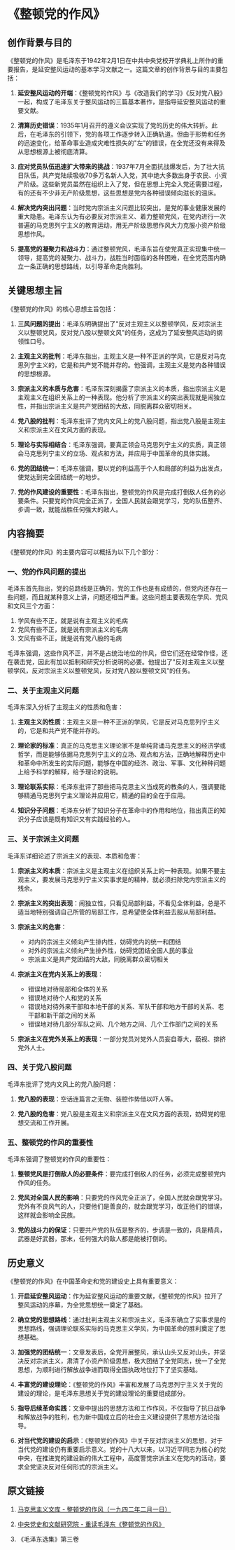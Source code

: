 # 《整顿党的作风》

## 创作背景与目的

《整顿党的作风》是毛泽东于1942年2月1日在中共中央党校开学典礼上所作的重要报告，是延安整风运动的基本学习文献之一。这篇文章的创作背景与目的主要包括：

1. **延安整风运动的开端**：《整顿党的作风》与《改造我们的学习》《反对党八股》一起，构成了毛泽东关于整风运动的三篇基本著作，是指导延安整风运动的重要文献。

2. **清算历史错误**：1935年1月召开的遵义会议实现了党的历史的伟大转折。此后，在毛泽东的引领下，党的各项工作逐步转入正确轨道。但由于形势和任务的迅速变化，给革命事业造成灾难性损失的"左"的错误，在全党还没有来得及从思想根源上被彻底清算。

3. **应对党员队伍迅速扩大带来的挑战**：1937年7月全面抗战爆发后，为了壮大抗日队伍，共产党陆续吸收70多万名新人入党，其中绝大多数出身于农民、小资产阶级。这些新党员虽然在组织上入了党，但在思想上完全入党还需要过程，有的还有不少非无产阶级思想，这些思想是党内各种错误倾向滋长的温床。

4. **解决党内突出问题**：当时党内宗派主义问题比较突出，是党的事业健康发展的重大隐患。毛泽东认为有必要反对宗派主义、着力整顿党风，在党内进行一次普遍的马克思列宁主义的教育运动，用无产阶级思想作风大力克服小资产阶级思想作风。

5. **提高党的凝聚力和战斗力**：通过整顿党风，毛泽东旨在使党真正实现集中统一领导，提高党的凝聚力、战斗力，战胜当时面临的各种困难，在全党范围内确立一条正确的思想路线，以引导革命走向胜利。

## 关键思想主旨

《整顿党的作风》的核心思想主旨包括：

1. **三风问题的提出**：毛泽东明确提出了"反对主观主义以整顿学风，反对宗派主义以整顿党风，反对党八股以整顿文风"的任务，这成为了延安整风运动的纲领性口号。

2. **主观主义的批判**：毛泽东指出，主观主义是一种不正派的学风，它是反对马克思列宁主义的，它是和共产党不能并存的。他强调，主观主义是党内各种错误的思想根源。

3. **宗派主义的本质与危害**：毛泽东深刻揭露了宗派主义的本质，指出宗派主义是主观主义在组织关系上的一种表现。他分析了宗派主义的突出表现就是闹独立性，并指出宗派主义是共产党团结的大敌，同脱离群众密切相关。

4. **党八股的批判**：毛泽东批评了党内文风上的党八股问题，指出党八股是主观主义和宗派主义在文风方面的表现。

5. **理论与实际相结合**：毛泽东强调，要真正领会马克思列宁主义的实质，真正领会马克思列宁主义的立场、观点和方法，并应用于中国革命的具体实践。

6. **党的团结统一**：毛泽东强调，要以党的利益高于个人和局部的利益为出发点，使党达到完全团结统一的地步。

7. **党的作风建设的重要性**：毛泽东指出，整顿党的作风是完成打倒敌人任务的必要条件。只要党的作风完全正派了，全国人民就会跟党学习，党的队伍整齐、步调一致，就能战胜任何强大的敌人。

## 内容摘要

《整顿党的作风》的主要内容可以概括为以下几个部分：

### 一、党的作风问题的提出

毛泽东首先指出，党的总路线是正确的，党的工作也是有成绩的，但党内还存在一些问题，而且就某种意义上讲，问题还相当严重。这些问题主要表现在学风、党风和文风三个方面：

1. 学风有些不正，就是说有主观主义的毛病
2. 党风有些不正，就是说有宗派主义的毛病
3. 文风有些不正，就是说有党八股的毛病

毛泽东强调，这些作风不正，并不是占统治地位的作风，但它们还在经常作怪，还在袭击党，因此有加以抵制和研究分析说明的必要。他提出了"反对主观主义以整顿学风，反对宗派主义以整顿党风，反对党八股以整顿文风"的任务。

### 二、关于主观主义问题

毛泽东深入分析了主观主义的性质和危害：

1. **主观主义的性质**：主观主义是一种不正派的学风，它是反对马克思列宁主义的，它是和共产党不能并存的。

2. **理论家的标准**：真正的马克思主义理论家不是单纯背诵马克思主义的经济学或哲学，而是能够依据马克思列宁主义的立场、观点和方法，正确地解释历史中和革命中所发生的实际问题，能够在中国的经济、政治、军事、文化种种问题上给予科学的解释，给予理论的说明。

3. **理论联系实际**：毛泽东批评了那些把马克思主义当成死的教条的人，强调要能够精通马克思列宁主义理论并应用它，精通的目的全在于应用。

4. **知识分子问题**：毛泽东分析了知识分子在革命中的作用和地位，指出真正的知识分子应该是既有知识又有实践经验的人。

### 三、关于宗派主义问题

毛泽东详细论述了宗派主义的表现、本质和危害：

1. **宗派主义的本质**：宗派主义是主观主义在组织关系上的一种表现。如果不要主观主义，要发展马克思列宁主义实事求是的精神，就必须扫除党内宗派主义的残余。

2. **宗派主义的突出表现**：闹独立性，只看见局部利益，不看见全体利益，总是不适当地特别强调自己所管的局部工作，总希望使全体利益去服从局部利益。

3. **宗派主义的危害**：
   - 对内的宗派主义倾向产生排内性，妨碍党内的统一和团结
   - 对外的宗派主义倾向产生排外性，妨碍党团结全国人民的事业
   - 宗派主义是共产党团结的大敌，同脱离群众密切相关

4. **宗派主义在党内关系上的表现**：
   - 错误地对待局部和全体的关系
   - 错误地对待个人和党的关系
   - 错误地对待外来干部和本地干部的关系、军队干部和地方干部的关系、老干部和新干部之间的关系
   - 错误地对待几部分军队之间、几个地方之间、几个工作部门之间的关系

5. **宗派主义在党外关系上的表现**：一部分党员对党外人员妄自尊大，藐视、排挤党外人士。

### 四、关于党八股问题

毛泽东批评了党内文风上的党八股问题：

1. **党八股的表现**：空话连篇言之无物、装腔作势借以吓人等。

2. **党八股的危害**：党八股是主观主义和宗派主义在文风方面的表现，妨碍党的思想交流和工作开展。

### 五、整顿党的作风的重要性

毛泽东强调了整顿党的作风的重要性：

1. **整顿党风是打倒敌人的必要条件**：要完成打倒敌人的任务，必须完成整顿党内作风的任务。

2. **党风对全国人民的影响**：只要党的作风完全正派了，全国人民就会跟党学习。党外有不良风气的人，只要他们是善良的，就会跟党学习，改正他们的错误，这样就会影响全民族。

3. **党的战斗力的保证**：只要共产党的队伍是整齐的，步调是一致的，兵是精兵，武器是好武器，那末，任何强大的敌人都是能被打倒的。

## 历史意义

《整顿党的作风》在中国革命史和党的建设史上具有重要意义：

1. **开启延安整风运动**：作为延安整风运动的重要文献，《整顿党的作风》拉开了整风运动的序幕，为全党思想统一奠定了基础。

2. **确立党的思想路线**：通过批判主观主义和宗派主义，毛泽东确立了实事求是的思想路线，强调理论联系实际的马克思主义学风，为中国革命的胜利奠定了思想基础。

3. **加强党的团结统一**：文章发表后，全党开展整风，承认山头又反对山头，并坚决反对宗派主义，肃清了小资产阶级思想，极大团结了全党同志，统一了全党思想，为顺利进行解放战争进而取得全国执政地位打下了坚实基础。

4. **丰富党的建设理论**：《整顿党的作风》丰富和发展了马克思列宁主义关于党的建设的理论，是毛泽东思想关于党的建设理论的重要组成部分。

5. **指导后续革命实践**：文章中提出的思想方法和工作作风，不仅指导了抗日战争和解放战争的胜利，也为新中国成立后的社会主义建设提供了思想方法论指导。

6. **对当代党的建设的启示**：《整顿党的作风》中关于反对宗派主义的思想，对于当代党的建设仍有重要启示意义。党的十八大以来，以习近平同志为核心的党中央，在推进党的建设新的伟大工程中，高度警觉宗派主义在党内的活动，要求全党坚决反对任何形式的宗派主义。

## 原文链接

1. [马克思主义文库 - 整顿党的作风（一九四二年二月一日）](https://www.marxists.org/chinese/maozedong/marxist.org-chinese-mao-19420201.htm)

2. [中央党史和文献研究院 - 重读毛泽东《整顿党的作风》](https://www.dswxyjy.org.cn/n1/2019/0621/c423733-31173918.html)

3. 《毛泽东选集》第三卷
